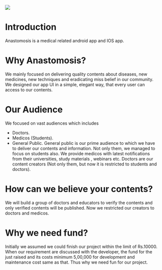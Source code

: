 ![](https://anastomosisinida.github.io/About/banner.jpg)
# Introduction
Anastomosis is a medical related android app and IOS app.

# Why Anastomosis?
We mainly focused on delivering quality contents about diseases, new medicines, new techniques and eradicating miss belief in our community. We designed our app UI in a simple, elegant way, that every user can access to our contents.

# Our Audience
We focused on vast audiences which includes
- Doctors.
- Medicos (Students).
- General Public.
General public is our prime audience to which we have to deliver our contents and information. Not only them, we managed to focus on students also. We provide medicos with latest notifications from their universities, study materials , webinars etc. Doctors are our content creators (Not only them, but now it is restricted to students and doctors).

# How can we believe your contents?

We will build a group of doctors and educators to verify the contents and only verified contents will be published. Now we restricted our creators to doctors and medicos.

# Why we need fund?

Initially we assumed we could finish our project within the limit of Rs.10000. When our requirement are discussed with the developer, the fund for the just raised and its costs minimum 5,00,000 for development and maintenance cost same as that. Thus why we need fun for our project.
